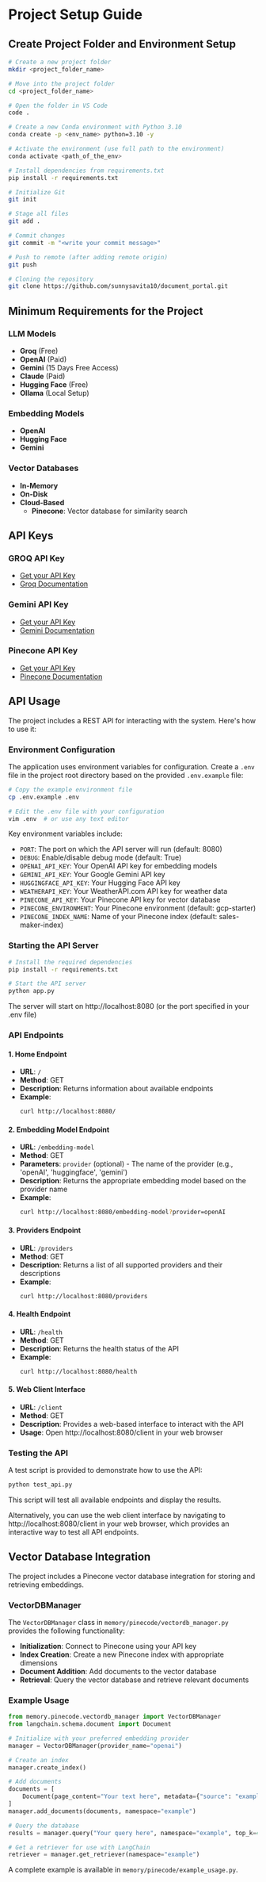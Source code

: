 # Project Setup Guide

## Create Project Folder and Environment Setup

```bash
# Create a new project folder
mkdir <project_folder_name>

# Move into the project folder
cd <project_folder_name>

# Open the folder in VS Code
code .

# Create a new Conda environment with Python 3.10
conda create -p <env_name> python=3.10 -y

# Activate the environment (use full path to the environment)
conda activate <path_of_the_env>

# Install dependencies from requirements.txt
pip install -r requirements.txt

# Initialize Git
git init

# Stage all files
git add .

# Commit changes
git commit -m "<write your commit message>"

# Push to remote (after adding remote origin)
git push

# Cloning the repository
git clone https://github.com/sunnysavita10/document_portal.git
```
## Minimum Requirements for the Project

### LLM Models
- **Groq** (Free)
- **OpenAI** (Paid)
- **Gemini** (15 Days Free Access)
- **Claude** (Paid)
- **Hugging Face** (Free)
- **Ollama** (Local Setup)

### Embedding Models
- **OpenAI**
- **Hugging Face**
- **Gemini**

### Vector Databases
- **In-Memory**
- **On-Disk**
- **Cloud-Based**
  - **Pinecone**: Vector database for similarity search

## API Keys

### GROQ API Key
- [Get your API Key](https://console.groq.com/keys)  
- [Groq Documentation](https://console.groq.com/docs/overview)

### Gemini API Key
- [Get your API Key](https://aistudio.google.com/apikey)  
- [Gemini Documentation](https://ai.google.dev/gemini-api/docs/models)

### Pinecone API Key
- [Get your API Key](https://app.pinecone.io/)  
- [Pinecone Documentation](https://docs.pinecone.io/docs/overview)

## API Usage

The project includes a REST API for interacting with the system. Here's how to use it:

### Environment Configuration

The application uses environment variables for configuration. Create a `.env` file in the project root directory based on the provided `.env.example` file:

```bash
# Copy the example environment file
cp .env.example .env

# Edit the .env file with your configuration
vim .env  # or use any text editor
```

Key environment variables include:
- `PORT`: The port on which the API server will run (default: 8080)
- `DEBUG`: Enable/disable debug mode (default: True)
- `OPENAI_API_KEY`: Your OpenAI API key for embedding models
- `GEMINI_API_KEY`: Your Google Gemini API key
- `HUGGINGFACE_API_KEY`: Your Hugging Face API key
- `WEATHERAPI_KEY`: Your WeatherAPI.com API key for weather data
- `PINECONE_API_KEY`: Your Pinecone API key for vector database
- `PINECONE_ENVIRONMENT`: Your Pinecone environment (default: gcp-starter)
- `PINECONE_INDEX_NAME`: Name of your Pinecone index (default: sales-maker-index)

### Starting the API Server

```bash
# Install the required dependencies
pip install -r requirements.txt

# Start the API server
python app.py
```

The server will start on http://localhost:8080 (or the port specified in your .env file)

### API Endpoints

#### 1. Home Endpoint

- **URL**: `/`
- **Method**: GET
- **Description**: Returns information about available endpoints
- **Example**:
  ```bash
  curl http://localhost:8080/
  ```

#### 2. Embedding Model Endpoint

- **URL**: `/embedding-model`
- **Method**: GET
- **Parameters**: `provider` (optional) - The name of the provider (e.g., 'openAI', 'huggingface', 'gemini')
- **Description**: Returns the appropriate embedding model based on the provider name
- **Example**:
  ```bash
  curl http://localhost:8080/embedding-model?provider=openAI
  ```

#### 3. Providers Endpoint

- **URL**: `/providers`
- **Method**: GET
- **Description**: Returns a list of all supported providers and their descriptions
- **Example**:
  ```bash
  curl http://localhost:8080/providers
  ```

#### 4. Health Endpoint

- **URL**: `/health`
- **Method**: GET
- **Description**: Returns the health status of the API
- **Example**:
  ```bash
  curl http://localhost:8080/health
  ```

#### 5. Web Client Interface

- **URL**: `/client`
- **Method**: GET
- **Description**: Provides a web-based interface to interact with the API
- **Usage**: Open http://localhost:8080/client in your web browser

### Testing the API

A test script is provided to demonstrate how to use the API:

```bash
python test_api.py
```

This script will test all available endpoints and display the results.

Alternatively, you can use the web client interface by navigating to http://localhost:8080/client in your web browser, which provides an interactive way to test all API endpoints.

## Vector Database Integration

The project includes a Pinecone vector database integration for storing and retrieving embeddings.

### VectorDBManager

The `VectorDBManager` class in `memory/pinecode/vectordb_manager.py` provides the following functionality:

- **Initialization**: Connect to Pinecone using your API key
- **Index Creation**: Create a new Pinecone index with appropriate dimensions
- **Document Addition**: Add documents to the vector database
- **Retrieval**: Query the vector database and retrieve relevant documents

### Example Usage

```python
from memory.pinecode.vectordb_manager import VectorDBManager
from langchain.schema.document import Document

# Initialize with your preferred embedding provider
manager = VectorDBManager(provider_name="openai")

# Create an index
manager.create_index()

# Add documents
documents = [
    Document(page_content="Your text here", metadata={"source": "example"})
]
manager.add_documents(documents, namespace="example")

# Query the database
results = manager.query("Your query here", namespace="example", top_k=4)

# Get a retriever for use with LangChain
retriever = manager.get_retriever(namespace="example")
```

A complete example is available in `memory/pinecode/example_usage.py`.


